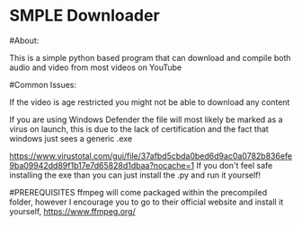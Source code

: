 # SMPLE Downloader

#About:

  This is a simple python based program that can download and compile both audio and video from most videos on YouTube
  
#Common Issues:

  If the video is age restricted you might not be able to download any content
  
  If you are using Windows Defender the file will most likely be marked as a virus on launch, this is due to the lack of certification and the fact that windows just
  sees a generic .exe
  
  https://www.virustotal.com/gui/file/37afbd5cbda0bed6d9ac0a0782b836efe9ba09942dd89f1b17e7d65828d1dbaa?nocache=1
  If you don't feel safe installing the exe than you can just install the .py and run it yourself!
  
 #PREREQUISITES
  ffmpeg will come packaged within the precompiled folder, however I encourage you to go to their official website and install it yourself,
  https://www.ffmpeg.org/
  
  
